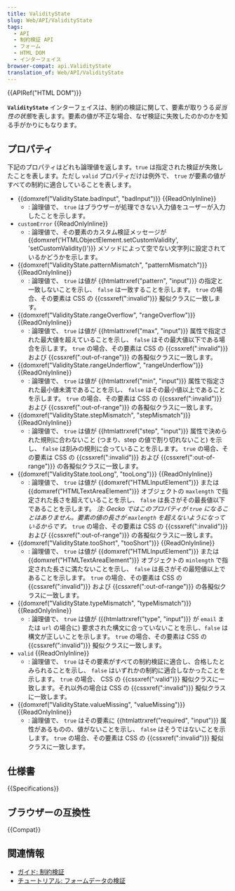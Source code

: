 ```yaml
---
title: ValidityState
slug: Web/API/ValidityState
tags:
  - API
  - 制約検証 API
  - フォーム
  - HTML DOM
  - インターフェイス
browser-compat: api.ValidityState
translation_of: Web/API/ValidityState
---
```

{{APIRef("HTML DOM")}}

**`ValidityState`** インターフェイスは、制約の検証に関して、要素が取りうる*妥当性の状態*を表します。要素の値が不正な場合、なぜ検証に失敗したのかのかを知る手がかりにもなります。

## プロパティ

下記のプロパティはどれも論理値を返します。`true` は指定された検証が失敗したことを表します。ただし `valid` プロパティだけは例外で、 `true` が要素の値がすべての制約に適合していることを表します。

- {{domxref("ValidityState.badInput", "badInput")}} {{ReadOnlyInline}}
  - : 論理値で、 `true` はブラウザーが処理できない入力値をユーザーが入力したことを示します。
- `customError` {{ReadOnlyInline}}
  - : 論理値で、その要素のカスタム検証メッセージが {{domxref('HTMLObjectElement.setCustomValidity', 'setCustomValidity()')}} メソッドによって空でない文字列に設定されているかどうかを示します。
- {{domxref("ValidityState.patternMismatch", "patternMismatch")}} {{ReadOnlyInline}}
  - : 論理値で、 `true` は値が {{htmlattrxref("pattern", "input")}} の指定と一致しないことを示し、 `false` は一致することを示します。 `true` の場合、その要素は CSS の {{cssxref(":invalid")}} 擬似クラスに一致します。
- {{domxref("ValidityState.rangeOverflow", "rangeOverflow")}} {{ReadOnlyInline}}
  - : 論理値で、 `true` は値が {{htmlattrxref("max", "input")}} 属性で指定された最大値を超えていることを示し、 `false` はその最大値以下である場合を示します。 `true` の場合、その要素は CSS の {{cssxref(":invalid")}} および {{cssxref(":out-of-range")}} の各擬似クラスに一致します。
- {{domxref("ValidityState.rangeUnderflow", "rangeUnderflow")}} {{ReadOnlyInline}}
  - : 論理値で、 `true` は値が {{htmlattrxref("min", "input")}} 属性で指定された最小値未満であることを示し、 `false` はその最小値以上であることを示します。 `true` の場合、その要素は CSS の {{cssxref(":invalid")}} および {{cssxref(":out-of-range")}} の各擬似クラスに一致します。
- {{domxref("ValidityState.stepMismatch", "stepMismatch")}} {{ReadOnlyInline}}
  - : 論理値で、 `true` は値が {{htmlattrxref("step", "input")}} 属性で決められた規則に合わないこと (つまり、step の値で割り切れないこと) を示し、 `false` は刻みの規則に合っていることを示します。 `true` の場合、その要素は CSS の {{cssxref(":invalid")}} および {{cssxref(":out-of-range")}} の各擬似クラスに一致します。
- {{domxref("ValidityState.tooLong", "tooLong")}} {{ReadOnlyInline}}
  - : 論理値で、 `true` は値が {{domxref("HTMLInputElement")}} または {{domxref("HTMLTextAreaElement")}} オブジェクトの `maxlength` で指定された長さを超えていることを示し、 `false` は長さがその最長値以下であることを示します。 *注: Gecko ではこのプロパティが `true` になることはありません。要素の値の長さが `maxlength` を超えないようになっているからです。* `true` の場合、その要素は CSS の {{cssxref(":invalid")}} および {{cssxref(":out-of-range")}} の各擬似クラスに一致します。
- {{domxref("ValidityState.tooShort", "tooShort")}} {{ReadOnlyInline}}
  - : 論理値で、 `true` は値が {{domxref("HTMLInputElement")}} または {{domxref("HTMLTextAreaElement")}} オブジェクトの `minlength` で指定された長さに満たないことを示し、 `false` は長さがその最短値以上であることを示します。 `true` の場合、その要素は CSS の {{cssxref(":invalid")}} および {{cssxref(":out-of-range")}} の各擬似クラスに一致します。
- {{domxref("ValidityState.typeMismatch", "typeMismatch")}} {{ReadOnlyInline}}
  - : 論理値で、 `true` は値が ({{htmlattrxref("type", "input")}} が `email` または `url` の場合に) 要求された構文に合っていないことを示し、`false` は構文が正しいことを示します。 `true` の場合、その要素は CSS の {{cssxref(":invalid")}} 擬似クラスに一致します。
- `valid` {{ReadOnlyInline}}
  - : 論理値で、 `true` はその要素がすべての制約検証に適合し、合格したとみられることを示し、 `false` はいずれかの制約に適合しなかったことを示します。 `true` の場合、 CSS の {{cssxref(":valid")}} 擬似クラスに一致します。それ以外の場合は CSS の {{cssxref(":invalid")}} 擬似クラスに一致します。
- {{domxref("ValidityState.valueMissing", "valueMissing")}} {{ReadOnlyInline}}
  - : 論理値で、 `true` はその要素に {{htmlattrxref("required", "input")}} 属性があるものの、値がないことを示し、 `false` はそうではないことを示します。 `true` の場合、その要素は CSS の {{cssxref(":invalid")}} 擬似クラスに一致します。

## 仕様書

{{Specifications}}

## ブラウザーの互換性

{{Compat}}

## 関連情報

- [ガイド: 制約検証](/ja/docs/Web/Guide/HTML/Constraint_validation)
- [チュートリアル: フォームデータの検証](/ja/docs/Learn/Forms/Form_validation)
